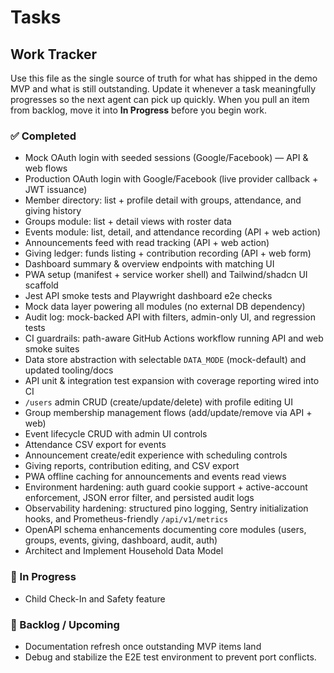 # Tasks

## Work Tracker

Use this file as the single source of truth for what has shipped in the demo MVP and what is still outstanding. Update it whenever a task meaningfully progresses so the next agent can pick up quickly. When you pull an item from backlog, move it into **In Progress** before you begin work.

### ✅ Completed

- Mock OAuth login with seeded sessions (Google/Facebook) — API & web flows
- Production OAuth login with Google/Facebook (live provider callback + JWT issuance)
- Member directory: list + profile detail with groups, attendance, and giving history
- Groups module: list + detail views with roster data
- Events module: list, detail, and attendance recording (API + web action)
- Announcements feed with read tracking (API + web action)
- Giving ledger: funds listing + contribution recording (API + web form)
- Dashboard summary & overview endpoints with matching UI
- PWA setup (manifest + service worker shell) and Tailwind/shadcn UI scaffold
- Jest API smoke tests and Playwright dashboard e2e checks
- Mock data layer powering all modules (no external DB dependency)
- Audit log: mock-backed API with filters, admin-only UI, and regression tests
- CI guardrails: path-aware GitHub Actions workflow running API and web smoke suites
- Data store abstraction with selectable `DATA_MODE` (mock-default) and updated tooling/docs
- API unit & integration test expansion with coverage reporting wired into CI
- `/users` admin CRUD (create/update/delete) with profile editing UI
- Group membership management flows (add/update/remove via API + web)
- Event lifecycle CRUD with admin UI controls
- Attendance CSV export for events
- Announcement create/edit experience with scheduling controls
- Giving reports, contribution editing, and CSV export
- PWA offline caching for announcements and events read views
- Environment hardening: auth guard cookie support + active-account enforcement, JSON error filter, and persisted audit logs
- Observability hardening: structured pino logging, Sentry initialization hooks, and Prometheus-friendly `/api/v1/metrics`
- OpenAPI schema enhancements documenting core modules (users, groups, events, giving, dashboard, audit, auth)
- Architect and Implement Household Data Model

### 🔄 In Progress

- Child Check-In and Safety feature
### 📝 Backlog / Upcoming

- Documentation refresh once outstanding MVP items land
- Debug and stabilize the E2E test environment to prevent port conflicts.
